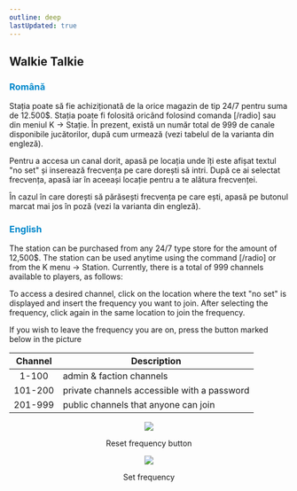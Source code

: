 ```yaml
---
outline: deep
lastUpdated: true
---
```


## Walkie Talkie

### <span style="color: #0088CC">Română</span>

Stația poate să fie achiziționată de la orice magazin de tip 24/7 pentru suma de 12.500$. Stația poate fi folosită oricând folosind comanda [/radio] sau din meniul K -> Stație. În prezent, există un număr total de 999 de canale disponibile jucătorilor, după cum urmează (vezi tabelul de la varianta din engleză).

Pentru a accesa un canal dorit, apasă pe locația unde îți este afișat textul "no set" și inserează frecvența pe care dorești să intri. După ce ai selectat frecvența, apasă iar în aceeași locație pentru a te alătura frecvenței.

În cazul în care dorești să părăsești frecvența pe care ești, apasă pe butonul marcat mai jos în poză (vezi la varianta din engleză).

### <span style="color: #0088CC">English</span>

The station can be purchased from any 24/7 type store for the amount of 12,500$. The station can be used anytime using the command [/radio] or from the K menu -> Station. Currently, there is a total of 999 channels available to players, as follows:

To access a desired channel, click on the location where the text "no set" is displayed and insert the frequency you want to join. After selecting the frequency, click again in the same location to join the frequency.

If you wish to leave the frequency you are on, press the button marked below in the picture 

| Channel | Description |
|:---:|---|
|1-100|admin  & faction channels|
|101-200| private channels accessible with a password|
|201-999|public channels that anyone can join|

<p align="center"><img src="https://i.imgur.com/8JGRIiZ.png"/></p>
<p style="text-align: center">Reset frequency button</p>

<p align="center"><img src="https://i.imgur.com/4yvaht9.gif"/></p>
<p style="text-align: center">Set frequency</p>